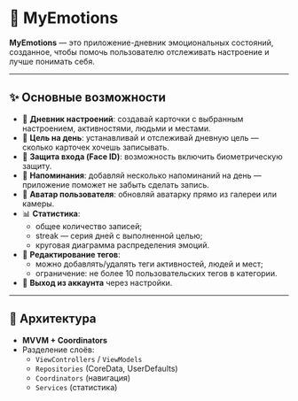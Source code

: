 # 🌿 MyEmotions

**MyEmotions** — это приложение-дневник эмоциональных состояний, созданное, чтобы помочь пользователю отслеживать настроение и лучше понимать себя.

---

## ✨ Основные возможности

- 📆 **Дневник настроений**: создавай карточки с выбранным настроением, активностями, людьми и местами.
- 🎯 **Цель на день**: устанавливай и отслеживай дневную цель — сколько карточек хочешь записывать.
- 🔐 **Защита входа (Face ID)**: возможность включить биометрическую защиту.
- 🔔 **Напоминания**: добавляй несколько напоминаний на день — приложение поможет не забыть сделать запись.
- 📸 **Аватар пользователя**: обновляй аватарку прямо из галереи или камеры.
- 📊 **Статистика**:
  - общее количество записей;
  - streak — серия дней с выполненной целью;
  - круговая диаграмма распределения эмоций.
- 🧹 **Редактирование тегов**:
  - можно добавлять/удалять теги активностей, людей и мест;
  - ограничение: не более 10 пользовательских тегов в категории.
- 🚪 **Выход из аккаунта** через настройки.

---

## 🧠 Архитектура

- **MVVM + Coordinators**
- Разделение слоёв:
  - `ViewControllers` / `ViewModels`
  - `Repositories` (CoreData, UserDefaults)
  - `Coordinators` (навигация)
  - `Services` (статистика)
